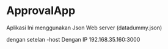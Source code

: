 # ApprovalApp
Aplikasi Ini menggunakan Json Web server (datadummy.json)

dengan setelan -host Dengan IP 192.168.35.160:3000
